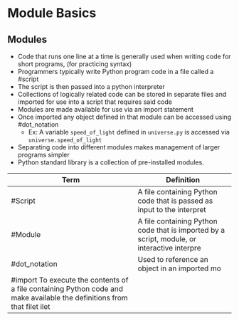 # Module Basics
## **Modules**
- Code that runs one line at a time is generally used when writing code for short programs, (for practicing syntax)
- Programmers typically write Python program code in a file called a #script
- The script is then passed into a python interpreter
- Collections of logically related code can be stored in separate files and imported for use into a script that requires said code
- Modules are made available for use via an import statement
- Once imported any object defined in that module can be accessed using #dot_notation
	- Ex: A variable `speed_of_light` defined in `universe.py` is accessed via `universe.speed_of_light`
- Separating code into different modules makes management of larger programs simpler
- Python standard library is a collection of pre-installed modules.

| Term          | Definition                                                                                                    |
| ------------- | ------------------------------------------------------------------------------------------------------------ |
| #Script       | A file containing Python code that is passed as input to the interpret                                        |
| #Module       | A file containing Python code that is imported by a script, module, or interactive interpre                   |
| #dot_notation | Used to reference an object in an imported mo                                                                 |
| #import    To execute the contents of a file containing Python code and make available the definitions from that filet  ilet  |
